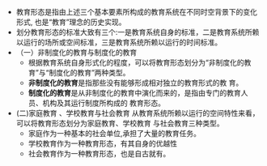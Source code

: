 - 教育形态是指由上述三个基本要素所构成的教育系统在不同时空背景下的变化形式,
  也是“教育”理念的历史实现。
- 划分教育形态的标准大致有三个:一是教育系统自身的标准，二是教育系统所赖以运行的场所或空间标准，三是教育系统所赖以运行的时间标准。
- （一）非制度化的教育与制度化的教育
	- 根据教育系统自身形式化的程度，可以将教育形态划分为“非制度化的教育”与“制度化的教育”两种类型。
	- **非制度化的教育**是指那些没有能够形成相对独立的教育形式的教
	  育。
	- **制度化的教育**是从非制度化的教育中演化而来的，是指由专门的教育人员、机构及其运行制度所构成的
	  教育形态。
- (二)家庭教育 、学校教育与社会教育
  从教育系统所赖以运行的空间特性来看，可以将教育形态划分为家庭教育、学校教育
  与社会教育三种类型。
	- 家庭作为一种基本的社会单位,承担了大量的教育任务。
	- 学校教育作为一种教育形态，有其自身的优越性
	- 社会教育作为一种教育形态，也是自古就有。